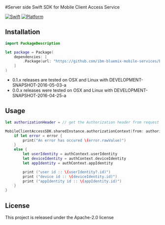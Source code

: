 #Server side Swift SDK for Mobile Client Access Service

[![Swift][swift-badge]][swift-url]
[![Platform][platform-badge]][platform-url]

[swift-badge]: https://img.shields.io/badge/Swift-3.0-orange.svg
[swift-url]: https://swift.org
[platform-badge]: https://img.shields.io/badge/Platforms-OS%20X%20--%20Linux-lightgray.svg
[platform-url]: https://swift.org

## Installation
```swift
import PackageDescription

let package = Package(
    dependencies: [
        .Package(url: "https://github.com/ibm-bluemix-mobile-services/bms-serversdk-swift-mca.git", majorVersion: 0, minor: 1)
    ]
)
```
* 0.1.x releases are tested on OSX and Linux with DEVELOPMENT-SNAPSHOT-2016-05-03-a
* 0.0.x releases were tested on OSX and Linux with DEVELOPMENT-SNAPSHOT-2016-04-25-a

## Usage

```Swift
let authorizationHeader = // get the Authorization header from request

MobileClientAccessSDK.sharedInstance.authorizationContext(from: authorizationHeader) { (error, authContext) in
	if let error = error {
		print("An error has occured \(error.rawValue)")
	}
	else {
		let userIdentity = authContext.userIdentity
		let deviceIdentity = authContext.deviceIdentity
		let appIdentity = authContext.appIdentity

		print ("user id :: \(userIdentity?.id)")
		print ("device id :: \(deviceIdentity.id)")
		print ("appIdentity id :: \(appIdentity.id)")
	}
}
```

## License

This project is released under the Apache-2.0 license

[swift-badge]: https://img.shields.io/badge/Swift-3.0-orange.svg
[swift-url]: https://swift.org
[platform-badge]: https://img.shields.io/badge/Platforms-OS%20X%20--%20Linux-lightgray.svg
[platform-url]: https://swift.org
